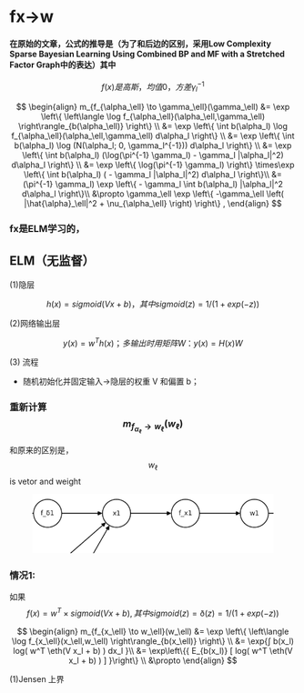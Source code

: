 # fx->w

#### 在原始的文章，公式的推导是（为了和后边的区别，采用Low Complexity Sparse Bayesian Learning Using Combined BP and MF with a Stretched Factor Graph中的表达）其中

$$
f(x) 是高斯，均值0，方差\gamma^{-1}_l
$$

$$
\begin{align}
m_{f_{\alpha_\ell} \to \gamma_\ell}(\gamma_\ell) 
&= \exp \left\{ \left\langle \log f_{\alpha_\ell}(\alpha_\ell,\gamma_\ell) \right\rangle_{b(\alpha_\ell)} \right\} \\
&= \exp \left\{   \int b(\alpha_l) \log f_{\alpha_\ell}(\alpha_\ell,\gamma_\ell) d\alpha_l \right\} \\
&= \exp \left\{   \int b(\alpha_l) \log  (N(\alpha_l; 0, \gamma_l^{-1})) d\alpha_l \right\} \\
&= \exp \left\{   \int b(\alpha_l) (\log(\pi^{-1} \gamma_l) - \gamma_l |\alpha_l|^2) d\alpha_l \right\} \\
&= \exp \left\{  \log(\pi^{-1} \gamma_l)  \right\} \times\exp \left\{   \int b(\alpha_l) (  - \gamma_l |\alpha_l|^2) d\alpha_l \right\}\\
&=  (\pi^{-1} \gamma_l)  \exp \left\{ - \gamma_l  \int b(\alpha_l)    |\alpha_l|^2 d\alpha_l \right\}\\
&\propto \gamma_\ell \exp \left\{ -\gamma_\ell \left( |\hat{\alpha}_\ell|^2 + \nu_{\alpha_\ell} \right) \right\} ,  
\end{align}
$$

### fx是ELM学习的，

## ELM（无监督）

(1)隐层

$$
h(x) = sigmoid(V x + b)，其中 sigmoid(z) = 1 / (1 + exp(-z))
$$

(2)网络输出层

$$
y (x) = w^T h(x)；多输出时用矩阵 W：y(x) = H(x) W
$$

(3) 流程

* 随机初始化并固定输入→隐层的权重 V 和偏置 b；



### 重新计算 $$m_{f_{\alpha_\ell} \to w_\ell}(w_\ell)$$

和原来的区别是， $$w_\ell$$ is vetor and weight&#x20;

<figure><img src=".gitbook/assets/image.png" alt=""><figcaption></figcaption></figure>



### 情况1:

如果 $$f(x) =w^T \times sigmoid(V x + b) , 其中 sigmoid(z) =\eth(z)= 1 / (1 + exp(-z))$$

$$
\begin{align}
m_{f_{x_\ell} \to w_\ell}(w_\ell) 
&= \exp \left\{ \left\langle \log f_{x_\ell}(x_\ell,w_\ell) \right\rangle_{b(x_\ell)} \right\} \\
&=   \exp{∫ b(x_l) log( w^T \eth(V x_l + b) ) dx_l }\\
&=  \exp\left\{{ E_{b(x_l)} [ log( w^T \eth(V x_l + b) ) ] }\right\} \\
&\propto    
\end{align}
$$

(1)Jensen 上界















